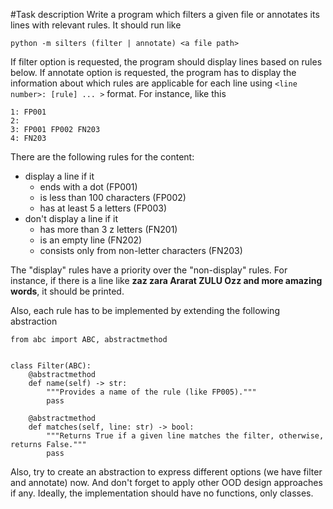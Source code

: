 #Task description
Write a program which filters a given file or annotates its lines with relevant rules. It should
run like
```
python -m silters (filter | annotate) <a file path>
```
If filter option is requested, the program should display lines based on rules below. If
annotate option is requested, the program has to display the information about which rules are
applicable for each line using `<line number>: [rule] ... >` format. For instance, like this
```
1: FP001
2:
3: FP001 FP002 FN203
4: FN203
```
There are the following rules for the content:

* display a line if it
    * ends with a dot (FP001) 
    * is less than 100 characters (FP002)
    * has at least 5 a letters (FP003)
* don't display a line if it
    * has more than 3 z letters (FN201)
    * is an empty line (FN202)
    * consists only from non-letter characters (FN203)
    
The "display" rules have a priority over the "non-display" rules. For instance, if there is a line
like __zaz zara Ararat ZULU Ozz and more amazing words__, it should be printed.

Also, each rule has to be implemented by extending the following abstraction

```
from abc import ABC, abstractmethod


class Filter(ABC):
    @abstractmethod
    def name(self) -> str:
        """Provides a name of the rule (like FP005)."""
        pass
    
    @abstractmethod
    def matches(self, line: str) -> bool:
        """Returns True if a given line matches the filter, otherwise, returns False."""
        pass
```

Also, try to create an abstraction to express different options (we have filter and annotate)
now. And don't forget to apply other OOD design approaches if any. Ideally, the implementation
should have no functions, only classes.